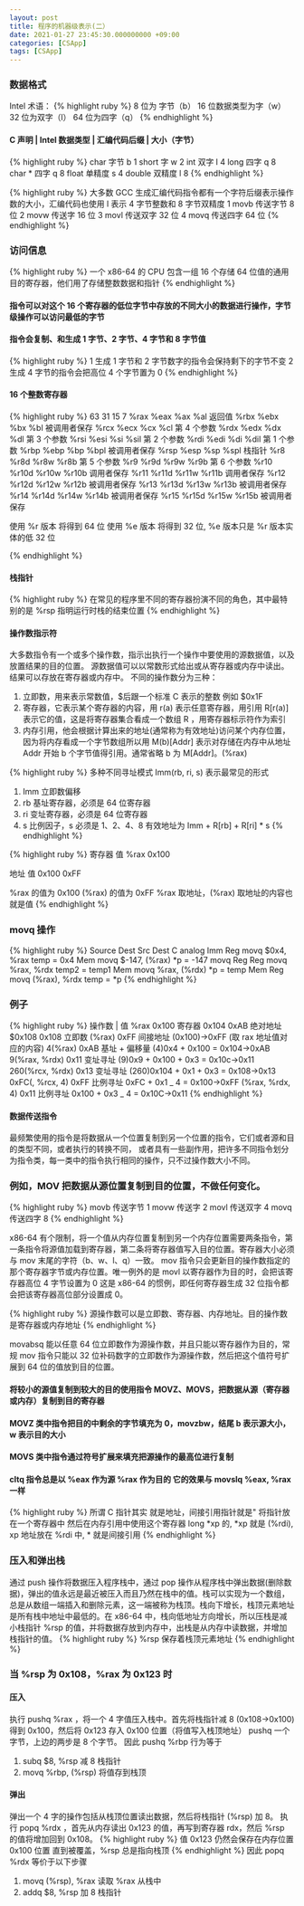 ```yaml
---
layout: post
title: 程序的机器级表示(二）
date: 2021-01-27 23:45:30.000000000 +09:00
categories: [CSApp]
tags: [CSApp]
---
```


### 数据格式

Intel 术语：
{% highlight ruby %}
8 位为 字节（b）
16 位数据类型为字（w）
32 位为双字（l）
64 位为四字（q）
{% endhighlight %}

#### C 声明 | Intel 数据类型 | 汇编代码后缀 | 大小（字节）

{% highlight ruby %}
char 字节 b 1
short 字 w 2
int 双字 l 4
long 四字 q 8
char \* 四字 q 8
float 单精度 s 4
double 双精度 l 8
{% endhighlight %}

{% highlight ruby %}
大多数 GCC 生成汇编代码指令都有一个字符后缀表示操作数的大小，汇编代码也使用 l 表示 4 字节整数和 8 字节双精度
1 movb 传送字节 8 位
2 movw 传送字 16 位
3 movl 传送双字 32 位
4 movq 传送四字 64 位
{% endhighlight %}

### 访问信息

{% highlight ruby %}
一个 x86-64 的 CPU 包含一组 16 个存储 64 位值的通用目的寄存器，他们用了存储整数数据和指针
{% endhighlight %}

#### 指令可以对这个 16 个寄存器的低位字节中存放的不同大小的数据进行操作，字节级操作可以访问最低的字节

#### 指令会复制、和生成 1 字节、2 字节、4 字节和 8 字节值

{% highlight ruby %}
1 生成 1 字节和 2 字节数字的指令会保持剩下的字节不变
2 生成 4 字节的指令会把高位 4 个字节置为 0
{% endhighlight %}

#### 16 个整数寄存器

{% highlight ruby %}
63 31 15 7
%rax %eax %ax %al 返回值
%rbx %ebx %bx %bl 被调用者保存
%rcx %ecx %cx %cl 第 4 个参数
%rdx %edx %dx %dl 第 3 个参数
%rsi %esi %si %sil 第 2 个参数
%rdi %edi %di %dil 第 1 个参数
%rbp %ebp %bp %bpl 被调用者保存
%rsp %esp %sp %spl 栈指针
%r8 %r8d %r8w %r8b 第 5 个参数
%r9 %r9d %r9w %r9b 第 6 个参数
%r10 %r10d %r10w %r10b 调用者保存
%r11 %r11d %r11w %r11b 调用者保存
%r12 %r12d %r12w %r12b 被调用者保存
%r13 %r13d %r13w %r13b 被调用者保存
%r14 %r14d %r14w %r14b 被调用者保存
%r15 %r15d %r15w %r15b 被调用者保存

使用 %r 版本 将得到 64 位
使用 %e 版本 将得到 32 位, %e 版本只是 %r 版本实体的低 32 位

{% endhighlight %}

#### 栈指针

{% highlight ruby %}
在常见的程序里不同的寄存器扮演不同的角色，其中最特别的是 %rsp 指明运行时栈的结束位置
{% endhighlight %}

#### 操作数指示符

大多数指令有一个或多个操作数，指示出执行一个操作中要使用的源数据值，以及放置结果的目的位置。
源数据值可以以常数形式给出或从寄存器或内存中读出。结果可以存放在寄存器或内存中。
不同的操作数分为三种：

1. 立即数，用来表示常数值，$后跟一个标准 C 表示的整数 例如 $0x1F
2. 寄存器，它表示某个寄存器的内容，用 r(a) 表示任意寄存器，用引用 R[r(a)] 表示它的值，这是将寄存器集合看成一个数组 R ，用寄存器标示符作为索引
3. 内存引用，他会根据计算出来的地址(通常称为有效地址)访问某个内存位置，因为将内存看成一个字节数组所以用 M(b)[Addr] 表示对存储在内存中从地址 Addr 开始 b 个字节值得引用。通常省略 b 为 M[Addr]。(%rax)

{% highlight ruby %}
多种不同寻址模式
Imm(rb, ri, s) 表示最常见的形式

1. Imm 立即数偏移
2. rb 基址寄存器，必须是 64 位寄存器
3. ri 变址寄存器，必须是 64 位寄存器
4. s 比例因子，s 必须是 1、2、4、8
   有效地址为 Imm + R[rb] + R[ri] \* s
   {% endhighlight %}

{% highlight ruby %}
寄存器 值
%rax 0x100

地址 值
0x100 0xFF

%rax 的值为 0x100
(%rax) 的值为 0xFF
%rax 取地址，(%rax) 取地址的内容也就是值
{% endhighlight %}

### movq 操作

{% highlight ruby %}
Source Dest Src Dest C analog
Imm Reg movq $0x4, %rax temp = 0x4
Mem movq $-147, (%rax) *p = -147
movq Reg Reg movq %rax, %rdx temp2 = temp1
Mem movq %rax, (%rdx) *p = temp
Mem Reg movq (%rax), %rdx temp = \*p
{% endhighlight %}

### 例子

{% highlight ruby %}
操作数 | 值
%rax 0x100 寄存器
0x104 0xAB 绝对地址
$0x108 0x108 立即数
(%rax) 0xFF 间接地址 (0x100)->0xFF (取 rax 地址值对应的内容)
4(%rax) 0xAB 基址 + 偏移量 (4)0x4 + 0x100 = 0x104->0xAB
9(%rax, %rdx) 0x11 变址寻址 (9)0x9 + 0x100 + 0x3 = 0x10c->0x11
260(%rcx, %rdx) 0x13 变址寻址 (260)0x104 + 0x1 + 0x3 = 0x108->0x13
0xFC(, %rcx, 4) 0xFF 比例寻址 0xFC + 0x1 _ 4 = 0x100->0xFF
(%rax, %rdx, 4) 0x11 比例寻址 0x100 + 0x3 _ 4 = 0x10C->0x11
{% endhighlight %}

#### 数据传送指令

最频繁使用的指令是将数据从一个位置复制到另一个位置的指令，它们或者源和目的类型不同，或者执行的转换不同，
或者具有一些副作用，把许多不同指令划分为指令类，每一类中的指令执行相同的操作，只不过操作数大小不同。

### 例如，MOV 把数据从源位置复制到目的位置，不做任何变化。

{% highlight ruby %}
movb 传送字节 1
movw 传送字 2
movl 传送双字 4
movq 传送四字 8
{% endhighlight %}

x86-64 有个限制，将一个值从内存位置复制到另一个内存位置需要两条指令，第一条指令将源值加载到寄存器，第二条将寄存器值写入目的位置。寄存器大小必须与 mov 末尾的字符（b、w、l、q）一致。
mov 指令只会更新目的操作数指定的那个寄存器字节或内存位置。唯一例外的是 movl 以寄存器作为目的时，会把该寄存器高位 4 字节设置为 0 这是 x86-64 的惯例，即任何寄存器生成 32 位指令都会把该寄存器高位部分设置成 0。

{% highlight ruby %}
源操作数可以是立即数、寄存器、内存地址。目的操作数是寄存器或内存地址
{% endhighlight %}

movabsq 能以任意 64 位立即数作为源操作数，并且只能以寄存器作为目的，常规 mov 指令只能以 32 位补码数字的立即数作为源操作数，然后把这个值符号扩展到 64 位的值放到目的位置。

#### 将较小的源值复制到较大的目的使用指令 MOVZ、MOVS，把数据从源（寄存器或内存）复制到目的寄存器

#### MOVZ 类中指令把目的中剩余的字节填充为 0，movzbw，结尾 b 表示源大小，w 表示目的大小

#### MOVS 类中指令通过符号扩展来填充把源操作的最高位进行复制

#### cltq 指令总是以 %eax 作为源 %rax 作为目的 它的效果与 movslq %eax, %rax 一样

{% highlight ruby %}
所谓 C 指针其实 就是地址，间接引用指针就是" 将指针放在一个寄存器中 然后在内存引用中使用这个寄存器
long *xp 的, *xp 就是 (%rdi), xp 地址放在 %rdi 中, \* 就是间接引用
{% endhighlight %}

### 压入和弹出栈

通过 push 操作将数据压入程序栈中，通过 pop 操作从程序栈中弹出数据(删除数据)，弹出的值永远是最近被压入而且乃然在栈中的值。栈可以实现为一个数组，总是从数组一端插入和删除元素，这一端被称为栈顶。栈向下增长，栈顶元素地址是所有栈中地址中最低的。在 x86-64 中，栈向低地址方向增长，所以压栈是减小栈指针 %rsp 的值，并将数据存放到内存中，出栈是从内存中读数据，并增加栈指针的值。
{% highlight ruby %}
%rsp 保存着栈顶元素地址
{% endhighlight %}

### 当 %rsp 为 0x108，%rax 为 0x123 时

#### 压入

执行 pushq %rax ，将一个 4 字值压入栈中。首先将栈指针减 8 (0x108->0x100) 得到 0x100，然后将 0x123 存入 0x100 位置（将值写入栈顶地址）
pushq 一个字节，上边的两步是 8 个字节。
因此 pushq %rbp 行为等于

1. subq $8, %rsp 减 8 栈指针
2. movq %rbp, (%rsp) 将值存到栈顶

#### 弹出

弹出一个 4 字的操作包括从栈顶位置读出数据，然后将栈指针 (%rsp) 加 8。
执行 popq %rdx ，首先从内存读出 0x123 的值，再写到寄存器 rdx，然后 %rsp 的值将增加回到 0x108。
{% highlight ruby %}
值 0x123 仍然会保存在内存位置 0x100 位置 直到被覆盖，%rsp 总是指向栈顶
{% endhighlight %}
因此 popq %rdx 等价于以下步骤

1. movq (%rsp), %rax 读取 %rax 从栈中
2. addq $8, %rsp 加 8 栈指针
